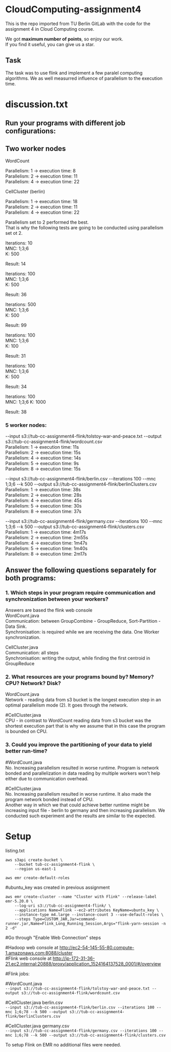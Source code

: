 # CloudComputing-assignment4

This is the repo imported from TU Berlin GitLab with the code for the assignment 4 in Cloud Computing course. 

We got **maximum number of points**, so enjoy our work.    
If you find it useful, you can give us a star.

## Task

The task was to use flink and implement a few paralel computing algorithms. We as well measurred influence of parallelism to the execution time.

# discussion.txt

## Run your programs with different job configurations:

## Two worker nodes

WordCount   

Parallelism: 1 -> execution time: 8   
Parallelism: 2 -> execution time: 11   
Parallelism: 4 -> execution time: 22   

CellCluster (berlin)

Parallelism: 1 -> execution time: 18   
Parallelism: 2 -> execution time: 11   
Parallelism: 4 -> execution time: 22   


Parallelism set to 2 performed the best.    
That is why the following tests are going to be conducted using parallelism set ot 2.   

Iterations: 10   
MNC: 1;3;6  
K: 500  

Result: 14   

Iterations: 100   
MNC: 1;3;6   
K: 500   

Result: 36   

Iterations: 500   
MNC: 1;3;6   
K: 500   

Result: 99   

Iterations: 100   
MNC: 1;3;6   
K: 100   

Result: 31   

Iterations: 100   
MNC: 1;3;6   
K: 500   

Result: 34   

Iterations: 100   
MNC: 1;3;6
K: 1000

Result: 38   


### 5 worker nodes:

--input s3://tub-cc-assignment4-flink/tolstoy-war-and-peace.txt --output s3://tub-cc-assignment4-flink/wordcount.csv   
Parallelism: 1 -> execution time: 11s   
Parallelism: 2 -> execution time: 15s   
Parallelism: 4 -> execution time: 14s   
Parallelism: 5 -> execution time: 9s   
Parallelism: 8 -> execution time: 15s   


--input s3://tub-cc-assignment4-flink/berlin.csv --iterations 100 --mnc 1;3;6 --k 500 --output s3://tub-cc-assignment4-flink/berlinClusters.csv   
Parallelism: 1 -> execution time: 38s   
Parallelism: 2 -> execution time: 28s   
Parallelism: 4 -> execution time: 45s   
Parallelism: 5 -> execution time: 30s   
Parallelism: 8 -> execution time: 37s   


--input s3://tub-cc-assignment4-flink/germany.csv --iterations 100 --mnc 1;3;6 --k 500 --output s3://tub-cc-assignment4-flink/clusters.csv   
Parallelism: 1 -> execution time: 4m17s   
Parallelism: 2 -> execution time: 2m55s   
Parallelism: 4 -> execution time: 1m47s   
Parallelism: 5 -> execution time: 1m40s   
Parallelism: 8 -> execution time: 2m17s   

## Answer the following questions separately for both programs:
### 1. Which steps in your program require communication and synchronization between your workers?

Answers are based the flink web console   
WordCount.java   
	Communication: between GroupCombine - GroupReduce, Sort-Partition - Data Sink.   
	Synchronisation: is required while we are receiving the data. One Worker synchronization.   

CellCluster.java   
	Communication: all steps   
	Synchronisation: writing the output, while finding the first centroid in GroupReduce    

### 2. What resources are your programs bound by? Memory? CPU? Network? Disk?

WordCount.java   
	Network - reading data from s3 bucket is the longest execution step in an optimal parallelism mode (2). It goes through the network. 

#CellCluster.java    
	CPU - in contrast to WordCount reading data from s3 bucket was the shortest execution part that is why we assume that in this case the program is bounded on CPU.

### 3. Could you improve the partitioning of your data to yield better run-time?

#WordCount.java   
	No. Increasing parallelism resulted in worse runtime. Program is network bonded and parallelization in data reading by multiple workers won't help either due to communication overhead.

#CellCluster.java   
	No. Increasing parallelism resulted in worse runtime. It also made the program network bonded instead of CPU.   
	Another way in which we that could achieve better runtime might be increasing input file - berlin to germany and then increasing parallelism. We conducted such experiment and the results are similar to the expected.
	
# Setup


listing.txt

```shell
aws s3api create-bucket \
    --bucket tub-cc-assignment4-flink \
    --region us-east-1

aws emr create-default-roles
```

#ubuntu_key was created in previous assignment
```shell
aws emr create-cluster --name "Cluster with Flink" --release-label emr-5.20.0 \
    --log-uri s3://tub-cc-assignment4-flink/ \
    --applications Name=Flink --ec2-attributes KeyName=ubuntu_key \
    --instance-type m4.large --instance-count 3 --use-default-roles \
    --steps Type=CUSTOM_JAR,Jar=command-runner.jar,Name=Flink_Long_Running_Session,Args="flink-yarn-session -n 2 -d"
```

#Go through "Enable Web Connection" steps

#Hadoop web console at http://ec2-54-145-55-80.compute-1.amazonaws.com:8088/cluster   
#Flink web console at http://ip-172-31-36-21.ec2.internal:20888/proxy/application_1524164137528_0001/#/overview   

#Flink jobs:   

#WordCount.java   
`--input s3://tub-cc-assignment4-flink/tolstoy-war-and-peace.txt --output s3://tub-cc-assignment4-flink/wordcount.csv`


#CellCluster.java berlin.csv   
`--input s3://tub-cc-assignment4-flink/berlin.csv --iterations 100 --mnc 1;6;78 --k 500 --output s3://tub-cc-assignment4-flink/berlinClusters.csv`

#CellCluster.java germany.csv   
`--input s3://tub-cc-assignment4-flink/germany.csv --iterations 100 --mnc 1;6;78 --k 500 --output s3://tub-cc-assignment4-flink/clusters.csv`

To setup Flink on EMR no additional files were needed.
